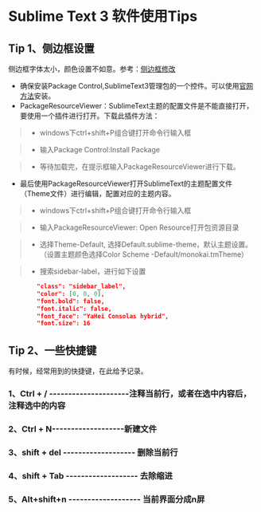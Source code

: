# Sublime Text 3 软件使用Tips
## Tip 1、侧边框设置
侧边框字体太小，颜色设置不如意。参考：[侧边框修改](http://blog.csdn.net/qq1169091731/article/details/52737481)

* 确保安装Package Control,SublimeText3管理包的一个控件。可以使用[官网方法](https://sublime.wbond.net/installation)安装。
* PackageResourceViewer：SublimeText主题的配置文件是不能直接打开，要使用一个插件进行打开。下载此插件方法：

>* windows下ctrl+shift+P组合键打开命令行输入框

>* 输入Package Control:Install Package

>* 等待加载完，在提示框输入PackageResourceViewer进行下载。

* 最后使用PackageResourceViewer打开SublimeText的主题配置文件（Theme文件）进行编辑，配置对应的主题内容。

>* windows下ctrl+shift+P组合键打开命令行输入框

>* 输入PackageResourceViewer: Open Resource打开包资源目录

>* 选择Theme-Default, 选择Default.sublime-theme，默认主题设置。（设置主题颜色选择Color Scheme -Default/monokai.tmTheme）

>* 搜索sidebar-label，进行如下设置
```Json
        "class": "sidebar_label",
        "color": [0, 0, 0],
        "font.bold": false,
        "font.italic": false,
        "font_face": "YaHei Consolas hybrid",
        "font.size": 16
```

## Tip 2、一些快捷键
有时候，经常用到的快捷键，在此给予记录。

### 1、Ctrl + /  ---------------------注释当前行，或者在选中内容后，注释选中的内容
### 2、Ctrl + N-------------------新建文件
### 3、shift + del ------------------- 删除当前行
### 4、shift + Tab ------------------- 去除缩进
### 5、Alt+shift+n  ------------------- 当前界面分成n屏
